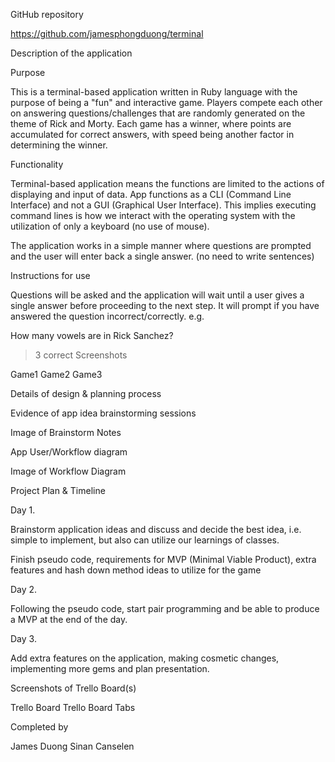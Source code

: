 GitHub repository

https://github.com/jamesphongduong/terminal

Description of the application

Purpose

This is a terminal-based application written in Ruby language with the purpose of being a "fun" and interactive game. Players compete each other on answering questions/challenges that are randomly generated on the theme of Rick and Morty. Each game has a winner, where points are accumulated for correct answers, with speed being another factor in determining the winner.

Functionality

Terminal-based application means the functions are limited to the actions of displaying and input of data. App functions as a CLI (Command Line Interface) and not a GUI (Graphical User Interface). This implies executing command lines is how we interact with the operating system with the utilization of only a keyboard (no use of mouse).

The application works in a simple manner where questions are prompted and the user will enter back a single answer. (no need to write sentences)

Instructions for use

Questions will be asked and the application will wait until a user gives a single answer before proceeding to the next step. It will prompt if you have answered the question incorrect/correctly.
e.g.

How many vowels are in Rick Sanchez?
> 3
correct
Screenshots

Game1 Game2 Game3

Details of design & planning process

Evidence of app idea brainstorming sessions

Image of Brainstorm Notes

App User/Workflow diagram

Image of Workflow Diagram

Project Plan & Timeline

Day 1.

Brainstorm application ideas and discuss and decide the best idea, i.e. simple to implement, but also can utilize our learnings of classes.

Finish pseudo code, requirements for MVP (Minimal Viable Product), extra features and hash down method ideas to utilize for the game

Day 2.

Following the pseudo code, start pair programming and be able to produce a MVP at the end of the day.

Day 3.

Add extra features on the application, making cosmetic changes, implementing more gems and plan presentation.

Screenshots of Trello Board(s)

Trello Board Trello Board Tabs

Completed by

James Duong
Sinan Canselen
